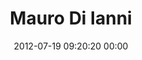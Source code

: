 ---
title: "Mauro Di Ianni"
date: 2012-07-19 09:20:20 00:00
permalink: /fabulous_mauro
twitter: "fabulous_mauro"
likes: [1092]
id: 1196
gravatar: "http://www.gravatar.com/avatar/83f0cae9844d7d4b08d83756e4fa11ea"
---